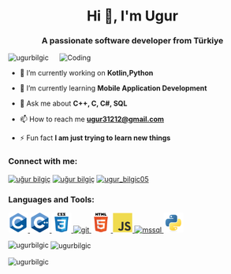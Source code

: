 <h1 align="center">Hi 👋, I'm Ugur</h1>
<h3 align="center">A passionate software developer from Türkiye</h3>
<img align="right" alt="Coding" width="400" src="https://cdn.dribbble.com/users/1292677/screenshots/6139167/media/5387dc7e035b3efe9d94516044de66a4.gif">

<p align="left"> <img src="https://komarev.com/ghpvc/?username=ugurbilgic&label=Profile%20views&color=0e2fb4&style=flat" alt="ugurbilgic" /> </p>

- 🔭 I’m currently working on **Kotlin,Python**

- 🌱 I’m currently learning **Mobile Application Development**

- 💬 Ask me about **C++, C, C#, SQL**

- 📫 How to reach me **ugur31212@gmail.com**

- ⚡ Fun fact **I am just trying to learn new things**

<h3 align="left">Connect with me:</h3>
<p align="left">
<a href="https://linkedin.com/in/uğur bilgiç" target="blank"><img align="center" src="https://raw.githubusercontent.com/rahuldkjain/github-profile-readme-generator/master/src/images/icons/Social/linked-in-alt.svg" alt="uğur bilgiç" height="30" width="40" /></a>
<a href="https://stackoverflow.com/users/uğur bilgiç" target="blank"><img align="center" src="https://raw.githubusercontent.com/rahuldkjain/github-profile-readme-generator/master/src/images/icons/Social/stack-overflow.svg" alt="uğur bilgiç" height="30" width="40" /></a>
<a href="https://instagram.com/ugur_bilgic05" target="blank"><img align="center" src="https://raw.githubusercontent.com/rahuldkjain/github-profile-readme-generator/master/src/images/icons/Social/instagram.svg" alt="ugur_bilgic05" height="30" width="40" /></a>
</p>

<h3 align="left">Languages and Tools:</h3>
<p align="left"> <a href="https://www.cprogramming.com/" target="_blank" rel="noreferrer"> <img src="https://raw.githubusercontent.com/devicons/devicon/master/icons/c/c-original.svg" alt="c" width="40" height="40"/> </a> <a href="https://www.w3schools.com/cpp/" target="_blank" rel="noreferrer"> <img src="https://raw.githubusercontent.com/devicons/devicon/master/icons/cplusplus/cplusplus-original.svg" alt="cplusplus" width="40" height="40"/> </a> <a href="https://www.w3schools.com/css/" target="_blank" rel="noreferrer"> <img src="https://raw.githubusercontent.com/devicons/devicon/master/icons/css3/css3-original-wordmark.svg" alt="css3" width="40" height="40"/> </a> <a href="https://git-scm.com/" target="_blank" rel="noreferrer"> <img src="https://www.vectorlogo.zone/logos/git-scm/git-scm-icon.svg" alt="git" width="40" height="40"/> </a> <a href="https://www.w3.org/html/" target="_blank" rel="noreferrer"> <img src="https://raw.githubusercontent.com/devicons/devicon/master/icons/html5/html5-original-wordmark.svg" alt="html5" width="40" height="40"/> </a> <a href="https://developer.mozilla.org/en-US/docs/Web/JavaScript" target="_blank" rel="noreferrer"> <img src="https://raw.githubusercontent.com/devicons/devicon/master/icons/javascript/javascript-original.svg" alt="javascript" width="40" height="40"/> </a> <a href="https://www.microsoft.com/en-us/sql-server" target="_blank" rel="noreferrer"> <img src="https://www.svgrepo.com/show/303229/microsoft-sql-server-logo.svg" alt="mssql" width="40" height="40"/> </a> <a href="https://www.python.org" target="_blank" rel="noreferrer"> <img src="https://raw.githubusercontent.com/devicons/devicon/master/icons/python/python-original.svg" alt="python" width="40" height="40"/> </a> </p>

<p><img align="left" src="https://github-readme-stats.vercel.app/api/top-langs?username=ugurbilgic&show_icons=true&locale=en&layout=compact" alt="ugurbilgic" /></p>

<p>&nbsp;<img align="center" src="https://github-readme-stats.vercel.app/api?username=ugurbilgic&show_icons=true&locale=en" alt="ugurbilgic" /></p>

<p><img align="center" src="https://github-readme-streak-stats.herokuapp.com/?user=ugurbilgic&theme=default" alt="ugurbilgic" /></p>

